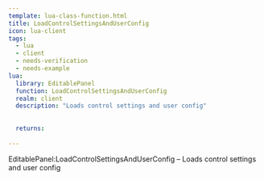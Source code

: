 ```yaml
---
template: lua-class-function.html
title: LoadControlSettingsAndUserConfig
icon: lua-client
tags:
  - lua
  - client
  - needs-verification
  - needs-example
lua:
  library: EditablePanel
  function: LoadControlSettingsAndUserConfig
  realm: client
  description: "Loads control settings and user config"
  
  
  returns:
    
---
```


<div class="lua__search__keywords">
EditablePanel:LoadControlSettingsAndUserConfig &#x2013; Loads control settings and user config
</div>
